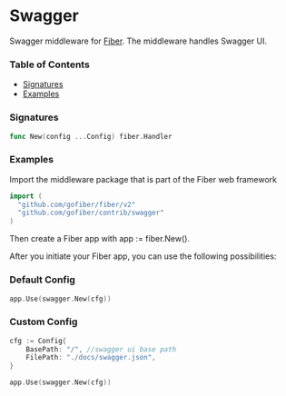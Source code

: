 # Swagger
Swagger middleware for [Fiber](https://github.com/gofiber/fiber). The middleware handles Swagger UI. 

### Table of Contents
- [Signatures](#signatures)
- [Examples](#examples)


### Signatures
```go
func New(config ...Config) fiber.Handler
```

### Examples
Import the middleware package that is part of the Fiber web framework
```go
import (
  "github.com/gofiber/fiber/v2"
  "github.com/gofiber/contrib/swagger"
)
```

Then create a Fiber app with app := fiber.New().

After you initiate your Fiber app, you can use the following possibilities:

### Default Config

```go
app.Use(swagger.New(cfg))
```

### Custom Config

```go
cfg := Config{
    BasePath: "/", //swagger ui base path
    FilePath: "./docs/swagger.json",
}

app.Use(swagger.New(cfg))
```
